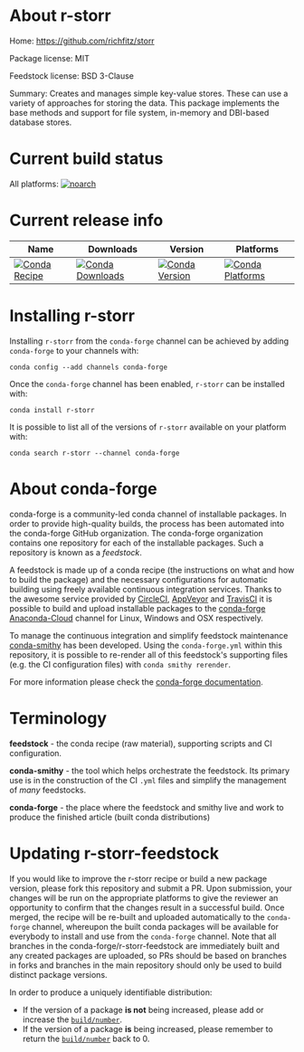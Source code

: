 About r-storr
=============

Home: https://github.com/richfitz/storr

Package license: MIT

Feedstock license: BSD 3-Clause

Summary: Creates and manages simple key-value stores.  These can use a variety of approaches for storing the data.  This package implements the base methods and support for file system, in-memory and DBI-based database stores.



Current build status
====================

All platforms:
[![noarch](https://img.shields.io/circleci/project/github/conda-forge/r-storr-feedstock/master.svg?label=noarch)](https://circleci.com/gh/conda-forge/r-storr-feedstock)

Current release info
====================

| Name | Downloads | Version | Platforms |
| --- | --- | --- | --- |
| [![Conda Recipe](https://img.shields.io/badge/recipe-r--storr-green.svg)](https://anaconda.org/conda-forge/r-storr) | [![Conda Downloads](https://img.shields.io/conda/dn/conda-forge/r-storr.svg)](https://anaconda.org/conda-forge/r-storr) | [![Conda Version](https://img.shields.io/conda/vn/conda-forge/r-storr.svg)](https://anaconda.org/conda-forge/r-storr) | [![Conda Platforms](https://img.shields.io/conda/pn/conda-forge/r-storr.svg)](https://anaconda.org/conda-forge/r-storr) |

Installing r-storr
==================

Installing `r-storr` from the `conda-forge` channel can be achieved by adding `conda-forge` to your channels with:

```
conda config --add channels conda-forge
```

Once the `conda-forge` channel has been enabled, `r-storr` can be installed with:

```
conda install r-storr
```

It is possible to list all of the versions of `r-storr` available on your platform with:

```
conda search r-storr --channel conda-forge
```


About conda-forge
=================

conda-forge is a community-led conda channel of installable packages.
In order to provide high-quality builds, the process has been automated into the
conda-forge GitHub organization. The conda-forge organization contains one repository
for each of the installable packages. Such a repository is known as a *feedstock*.

A feedstock is made up of a conda recipe (the instructions on what and how to build
the package) and the necessary configurations for automatic building using freely
available continuous integration services. Thanks to the awesome service provided by
[CircleCI](https://circleci.com/), [AppVeyor](https://www.appveyor.com/)
and [TravisCI](https://travis-ci.org/) it is possible to build and upload installable
packages to the [conda-forge](https://anaconda.org/conda-forge)
[Anaconda-Cloud](https://anaconda.org/) channel for Linux, Windows and OSX respectively.

To manage the continuous integration and simplify feedstock maintenance
[conda-smithy](https://github.com/conda-forge/conda-smithy) has been developed.
Using the ``conda-forge.yml`` within this repository, it is possible to re-render all of
this feedstock's supporting files (e.g. the CI configuration files) with ``conda smithy rerender``.

For more information please check the [conda-forge documentation](https://conda-forge.org/docs/).

Terminology
===========

**feedstock** - the conda recipe (raw material), supporting scripts and CI configuration.

**conda-smithy** - the tool which helps orchestrate the feedstock.
                   Its primary use is in the construction of the CI ``.yml`` files
                   and simplify the management of *many* feedstocks.

**conda-forge** - the place where the feedstock and smithy live and work to
                  produce the finished article (built conda distributions)


Updating r-storr-feedstock
==========================

If you would like to improve the r-storr recipe or build a new
package version, please fork this repository and submit a PR. Upon submission,
your changes will be run on the appropriate platforms to give the reviewer an
opportunity to confirm that the changes result in a successful build. Once
merged, the recipe will be re-built and uploaded automatically to the
`conda-forge` channel, whereupon the built conda packages will be available for
everybody to install and use from the `conda-forge` channel.
Note that all branches in the conda-forge/r-storr-feedstock are
immediately built and any created packages are uploaded, so PRs should be based
on branches in forks and branches in the main repository should only be used to
build distinct package versions.

In order to produce a uniquely identifiable distribution:
 * If the version of a package **is not** being increased, please add or increase
   the [``build/number``](https://conda.io/docs/user-guide/tasks/build-packages/define-metadata.html#build-number-and-string).
 * If the version of a package **is** being increased, please remember to return
   the [``build/number``](https://conda.io/docs/user-guide/tasks/build-packages/define-metadata.html#build-number-and-string)
   back to 0.
